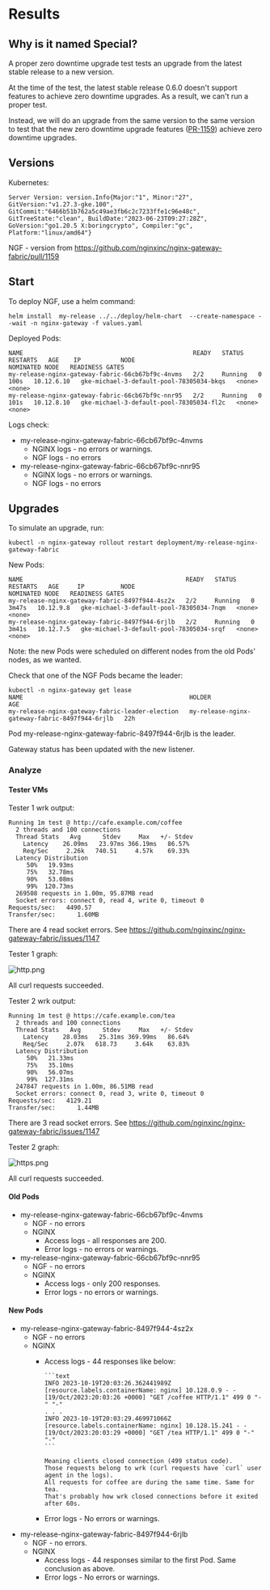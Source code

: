 # Results

## Why is it named Special?

A proper zero downtime upgrade test tests an upgrade from the latest stable release
to a new version.

At the time of the test, the latest stable release 0.6.0 doesn't support features
to achieve zero downtime upgrades. As a result, we can't run a proper test.

Instead, we will do an upgrade from the same version to the same version to test
that the new zero downtime upgrade features ([PR-1159](https://github.com/nginxinc/nginx-gateway-fabric/pull/1159))
achieve zero downtime upgrades.

## Versions

Kubernetes:

```text
Server Version: version.Info{Major:"1", Minor:"27", GitVersion:"v1.27.3-gke.100", GitCommit:"6466b51b762a5c49ae3fb6c2c7233ffe1c96e48c", GitTreeState:"clean", BuildDate:"2023-06-23T09:27:28Z", GoVersion:"go1.20.5 X:boringcrypto", Compiler:"gc", Platform:"linux/amd64"}
```

NGF - version from https://github.com/nginxinc/nginx-gateway-fabric/pull/1159

## Start

To deploy NGF, use a helm command:

```command
helm install  my-release ../../deploy/helm-chart  --create-namespace --wait -n nginx-gateway -f values.yaml
```

Deployed Pods:

```text
NAME                                               READY   STATUS    RESTARTS   AGE    IP           NODE                                       NOMINATED NODE   READINESS GATES
my-release-nginx-gateway-fabric-66cb67bf9c-4nvms   2/2     Running   0          100s   10.12.6.10   gke-michael-3-default-pool-78305034-bkqs   <none>           <none>
my-release-nginx-gateway-fabric-66cb67bf9c-nnr95   2/2     Running   0          101s   10.12.8.10   gke-michael-3-default-pool-78305034-fl2c   <none>           <none>
```

Logs check:

- my-release-nginx-gateway-fabric-66cb67bf9c-4nvms
  - NGINX logs - no errors or warnings.
  - NGF logs - no errors
- my-release-nginx-gateway-fabric-66cb67bf9c-nnr95
  - NGINX logs - no errors or warnings.
  - NGF logs - no errors

## Upgrades

To simulate an upgrade, run:

```text
kubectl -n nginx-gateway rollout restart deployment/my-release-nginx-gateway-fabric
```

New Pods:

```text
NAME                                             READY   STATUS    RESTARTS   AGE     IP          NODE                                       NOMINATED NODE   READINESS GATES
my-release-nginx-gateway-fabric-8497f944-4sz2x   2/2     Running   0          3m47s   10.12.9.8   gke-michael-3-default-pool-78305034-7nqm   <none>           <none>
my-release-nginx-gateway-fabric-8497f944-6rjlb   2/2     Running   0          3m41s   10.12.7.5   gke-michael-3-default-pool-78305034-srqf   <none>           <none>
```

Note: the new Pods were scheduled on different nodes from the old Pods' nodes, as we wanted.

Check that one of the NGF Pods became the leader:

```text
kubectl -n nginx-gateway get lease
NAME                                              HOLDER                                           AGE
my-release-nginx-gateway-fabric-leader-election   my-release-nginx-gateway-fabric-8497f944-6rjlb   22h
```

Pod my-release-nginx-gateway-fabric-8497f944-6rjlb is the leader.

Gateway status has been updated with the new listener.

### Analyze

#### Tester VMs

Tester 1 wrk output:

```text
Running 1m test @ http://cafe.example.com/coffee
  2 threads and 100 connections
  Thread Stats   Avg      Stdev     Max   +/- Stdev
    Latency    26.09ms   23.97ms 366.19ms   86.57%
    Req/Sec     2.26k   740.51     4.57k    69.33%
  Latency Distribution
     50%   19.93ms
     75%   32.78ms
     90%   53.08ms
     99%  120.73ms
  269508 requests in 1.00m, 95.87MB read
  Socket errors: connect 0, read 4, write 0, timeout 0
Requests/sec:   4490.57
Transfer/sec:      1.60MB
```

There are 4 read socket errors.
See https://github.com/nginxinc/nginx-gateway-fabric/issues/1147

Tester 1 graph:

![http.png](http.png)

All curl requests succeeded.

Tester 2 wrk output:

```text
Running 1m test @ https://cafe.example.com/tea
  2 threads and 100 connections
  Thread Stats   Avg      Stdev     Max   +/- Stdev
    Latency    28.03ms   25.31ms 369.99ms   86.64%
    Req/Sec     2.07k   618.73     3.64k    63.83%
  Latency Distribution
     50%   21.33ms
     75%   35.10ms
     90%   56.07ms
     99%  127.31ms
  247847 requests in 1.00m, 86.51MB read
  Socket errors: connect 0, read 3, write 0, timeout 0
Requests/sec:   4129.21
Transfer/sec:      1.44MB
```

There are 3 read socket errors.
See https://github.com/nginxinc/nginx-gateway-fabric/issues/1147

Tester 2 graph:

![https.png](https.png)

All curl requests succeeded.

#### Old Pods

- my-release-nginx-gateway-fabric-66cb67bf9c-4nvms
  - NGF - no errors
  - NGINX
    - Access logs - all responses are 200.
    - Error logs - no errors or warnings.
- my-release-nginx-gateway-fabric-66cb67bf9c-nnr95
  - NGF - no errors
  - NGINX
    - Access logs - only 200 responses.
    - Error logs - no errors or warnings.

#### New Pods

- my-release-nginx-gateway-fabric-8497f944-4sz2x
  - NGF - no errors
  - NGINX
    - Access logs - 44 responses like below:

          ```text
          INFO 2023-10-19T20:03:26.362441989Z [resource.labels.containerName: nginx] 10.128.0.9 - - [19/Oct/2023:20:03:26 +0000] "GET /coffee HTTP/1.1" 499 0 "-" "-"
          . . .
          INFO 2023-10-19T20:03:29.469971066Z [resource.labels.containerName: nginx] 10.128.15.241 - - [19/Oct/2023:20:03:29 +0000] "GET /tea HTTP/1.1" 499 0 "-" "-"
          ```

          Meaning clients closed connection (499 status code).
          Those requests belong to wrk (curl requests have `curl` user agent in the logs).
          All requests for coffee are during the same time. Same for tea.
          That's probably how wrk closed connections before it exited after 60s.
    - Error logs - No errors or warnings.
- my-release-nginx-gateway-fabric-8497f944-6rjlb
  - NGF - no errors.
  - NGINX
    - Access logs - 44 responses similar to the first Pod. Same conclusion as above.
    - Error logs - No errors or warnings.
